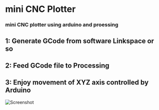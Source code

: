 # mini CNC Plotter
### mini CNC plotter using arduino and proessing


## 1: Generate GCode from software Linkspace or so
## 2: Feed GCode file to Processing
## 3: Enjoy movement of XYZ axis controlled by Arduino 

![Screenshot](https://raw.githubusercontent.com/sandverm/mini_CNC_Plotter/mini_cnc_arduino.png)

